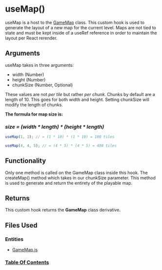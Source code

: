 # useMap()

useMap is a host to the [GameMap]() class. This custom hook is used to generate the layout of a new map for the current level. Maps are not tied to state and must be kept inside of a useRef reference in order to maintain the layout per React rerender.

## Arguments

useMap takes in three arguments:

- width (Number)
- height (Number)
- chunkSize (Number, Optional)

These values are not _per tile_ but rather _per chunk_. Chunks by default are a length of 10. This goes for both width and height. Setting chunkSize will modify the length of chunks.

**The formula for map size is:**

### _size = (width * length) * (height \* length)_

```javascript
useMap(1, 1); // = (1 * 10) * (1 * 10) = 100 tiles
```

```javascript
useMap(4, 4, 5); // = (4 * 5) * (4 * 5) = 400 tiles
```

## Functionality

Only one method is called on the GameMap class inside this hook. The createMap() method which takes in our chunkSize parameter. This method is used to generate and return the entirety of the playable map.

## Returns

This custom hook returns the **GameMap** class derivative.

## Files Used

### Entities

- [GameMap.js]()

### [Table Of Contents](../table-of-contents.md)
